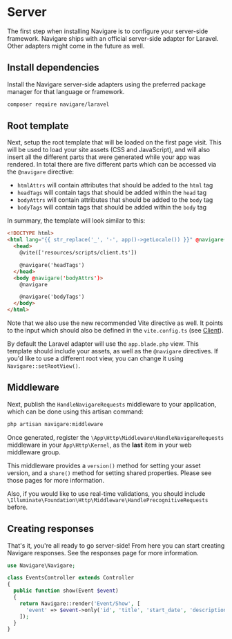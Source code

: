 # Server

The first step when installing Navigare is to configure your server-side framework. Navigare ships with an official server-side adapter for Laravel. Other adapters might come in the future as well.

## Install dependencies

Install the Navigare server-side adapters using the preferred package manager for that language or framework.

```sh
composer require navigare/laravel
```

## Root template

Next, setup the root template that will be loaded on the first page visit. This will be used to load your site assets (CSS and JavaScript), and will also insert all the different parts that were generated while your app was rendered. In total there are five different parts which can be accessed via the `@navigare` directive:

- `htmlAttrs` will contain attributes that should be added to the `html` tag
- `headTags` will contain tags that should be added within the `head` tag
- `bodyAttrs` will contain attributes that should be added to the `body` tag
- `bodyTags` will contain tags that should be added within the `body` tag

In summary, the template will look similar to this:

```html
<!DOCTYPE html>
<html lang="{{ str_replace('_', '-', app()->getLocale()) }}" @navigare('htmlAttrs')>
  <head>
    @vite(['resources/scripts/client.ts'])

    @navigare('headTags')
  </head>
  <body @navigare('bodyAttrs')>
    @navigare

    @navigare('bodyTags')
  </body>
</html>
```

Note that we also use the new recommended Vite directive as well. It points to the input which should also be defined in the `vite.config.ts` (see [Client](/guide/installation/client#add-vite-plugin)).

By default the Laravel adapter will use the `app.blade.php` view. This template should include your assets, as well as the `@navigare` directives. If you'd like to use a different root view, you can change it using `Navigare::setRootView()`.

## Middleware

Next, publish the `HandleNavigareRequests` middleware to your application, which can be done using this artisan command:

```sh
php artisan navigare:middleware
```

Once generated, register the `\App\Http\Middleware\HandleNavigareRequests` middleware in your `App\Http\Kernel`, as the **last** item in your web middleware group.

This middleware provides a `version()` method for setting your asset version, and a `share()` method for setting shared properties. Please see those pages for more information.

Also, if you would like to use real-time validations, you should include
`\Illuminate\Foundation\Http\Middleware\HandlePrecognitiveRequests` before.

## Creating responses

That's it, you're all ready to go server-side! From here you can start creating Navigare responses. See the responses page for more information.

```php
use Navigare\Navigare;

class EventsController extends Controller
{
  public function show(Event $event)
  {
    return Navigare::render('Event/Show', [
      'event' => $event->only('id', 'title', 'start_date', 'description'),
    ]);
  }
}
```

